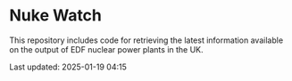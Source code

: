 # Nuke Watch

This repository includes code for retrieving the latest information available on the output of EDF nuclear power plants in the UK.

Last updated: 2025-01-19 04:15